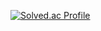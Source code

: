 [![Solved.ac Profile](http://mazassumnida.wtf/api/v2/generate_badge?boj=wjdtj9656)](https://solved.ac/wjdtj9656/)

<!--
**wjdtj9656/wjdtj9656** is a ✨ _special_ ✨ repository because its `README.md` (this file) appears on your GitHub profile.

Here are some ideas to get you started:

- 🔭 I’m currently working on ...
- 🌱 I’m currently learning ...
- 👯 I’m looking to collaborate on ...
- 🤔 I’m looking for help with ...
- 💬 Ask me about ...
- 📫 How to reach me: ...
- 😄 Pronouns: ...
- ⚡ Fun fact: ...
-->

